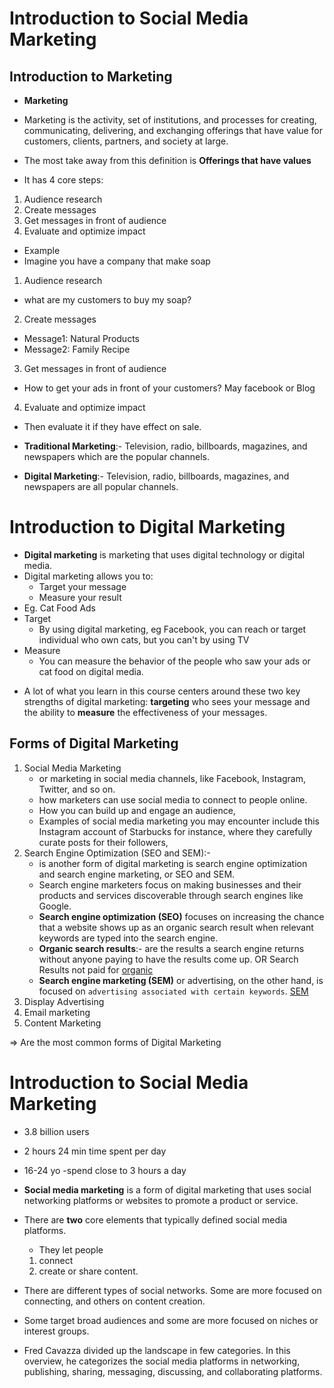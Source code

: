 # Introduction to Social Media Marketing

## Introduction to Marketing

- **Marketing**
- Marketing is the activity, set of institutions, and processes for creating, communicating, delivering, and exchanging offerings that have value for customers, clients, partners, and society at large.

- The most take away from this definition is **Offerings that have values**
- It has 4 core steps:

1.  Audience research
2.  Create messages
3.  Get messages in front of audience
4.  Evaluate and optimize impact

- Example
- Imagine you have a company that make soap

1.  Audience research

- what are my customers to buy my soap?

2.  Create messages

- Message1: Natural Products
- Message2: Family Recipe

3.  Get messages in front of audience

- How to get your ads in front of your customers? May facebook or Blog

4.  Evaluate and optimize impact

- Then evaluate it if they have effect on sale.

- **Traditional Marketing**:- Television, radio, billboards, magazines, and newspapers which are the popular channels.
- **Digital Marketing**:- Television, radio, billboards, magazines, and newspapers are all popular channels.

# Introduction to Digital Marketing

- **Digital marketing** is marketing that uses digital technology or digital media.
- Digital marketing allows you to:
  - Target your message
  - Measure your result
- Eg. Cat Food Ads
- Target
  - By using digital marketing, eg Facebook, you can reach or target individual who own cats, but you can't by using TV
- Measure
  - You can measure the behavior of the people who saw your ads or cat food on digital media.

* A lot of what you learn in this course centers around these two key strengths of digital marketing: **targeting** who sees your message and the ability to **measure** the effectiveness of your messages.

## Forms of Digital Marketing

1. Social Media Marketing
   - or marketing in social media channels, like Facebook, Instagram, Twitter, and so on.
   - how marketers can use social media to connect to people online.
   - How you can build up and engage an audience,
   - Examples of social media marketing you may encounter include this Instagram account of Starbucks for instance, where they carefully curate posts for their followers,
2. Search Engine Optimization (SEO and SEM):-
   - is another form of digital marketing is search engine optimization and search engine marketing, or SEO and SEM.
   - Search engine marketers focus on making businesses and their products and services discoverable through search engines like Google.
   - **Search engine optimization (SEO)** focuses on increasing the chance that a website shows up as an organic search result when relevant keywords are typed into the search engine.
   - **Organic search results**:- are the results a search engine returns without anyone paying to have the results come up. OR Search Results not paid for
     [organic](organic.png)
   - **Search engine marketing (SEM)** or advertising, on the other hand, is focused on `advertising associated with certain keywords`.
     [SEM](SEM.png)
3. Display Advertising
4. Email marketing
5. Content Marketing

=> Are the most common forms of Digital Marketing

# Introduction to Social Media Marketing

- 3.8 billion users
- 2 hours 24 min time spent per day
- 16-24 yo -spend close to 3 hours a day

- **Social media marketing** is a form of digital marketing that uses social networking platforms or websites to promote a product or service.

- There are **two** core elements that typically defined social media platforms.

  - They let people

  1. connect
  2. create or share content.

- There are different types of social networks. Some are more focused on connecting, and others on content creation.
- Some target broad audiences and some are more focused on niches or interest groups.

- Fred Cavazza divided up the landscape in few categories. In this overview, he categorizes the social media platforms in networking, publishing, sharing, messaging, discussing, and collaborating platforms.
